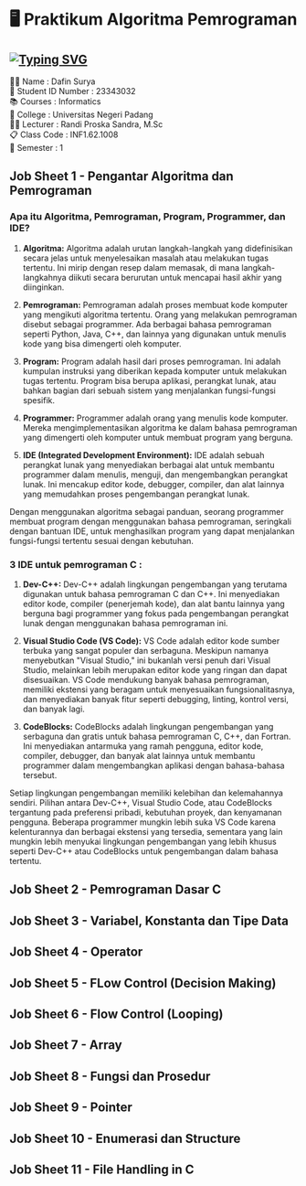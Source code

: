 # 🖥️ Praktikum Algoritma Pemrograman
<a href="https://git.io/typing-svg"><img src="https://readme-typing-svg.demolab.com?font=Century&weight=100&size=50&duration=2000&pause=1000&color=00FFFF&vCenter=true&random=false&width=1000&height=100&lines=Hi+There!;Welcome+to+My+Repository" alt="Typing SVG" /></a>
-
👨‍🎓 Name : Dafin Surya<br>
📇 Student ID Number : 23343032<br>
📚 Courses : Informatics<br>
🏫 College : Universitas Negeri Padang<br>
🧑‍🏫️ Lecturer : Randi Proska Sandra, M.Sc<br>
📋 Class Code : INF1.62.1008<br>
📑 Semester : 1<br>

## Job Sheet 1 - Pengantar Algoritma dan Pemrograman
### Apa itu Algoritma, Pemrograman, Program, Programmer, dan IDE?
1. **Algoritma:** Algoritma adalah urutan langkah-langkah yang didefinisikan secara jelas untuk menyelesaikan masalah atau melakukan tugas tertentu. Ini mirip dengan resep dalam memasak, di mana langkah-langkahnya diikuti secara berurutan untuk mencapai hasil akhir yang diinginkan.

2. **Pemrograman:** Pemrograman adalah proses membuat kode komputer yang mengikuti algoritma tertentu. Orang yang melakukan pemrograman disebut sebagai programmer. Ada berbagai bahasa pemrograman seperti Python, Java, C++, dan lainnya yang digunakan untuk menulis kode yang bisa dimengerti oleh komputer.

3. **Program:** Program adalah hasil dari proses pemrograman. Ini adalah kumpulan instruksi yang diberikan kepada komputer untuk melakukan tugas tertentu. Program bisa berupa aplikasi, perangkat lunak, atau bahkan bagian dari sebuah sistem yang menjalankan fungsi-fungsi spesifik.

4. **Programmer:** Programmer adalah orang yang menulis kode komputer. Mereka mengimplementasikan algoritma ke dalam bahasa pemrograman yang dimengerti oleh komputer untuk membuat program yang berguna.

5. **IDE (Integrated Development Environment):** IDE adalah sebuah perangkat lunak yang menyediakan berbagai alat untuk membantu programmer dalam menulis, menguji, dan mengembangkan perangkat lunak. Ini mencakup editor kode, debugger, compiler, dan alat lainnya yang memudahkan proses pengembangan perangkat lunak.

Dengan menggunakan algoritma sebagai panduan, seorang programmer membuat program dengan menggunakan bahasa pemrograman, seringkali dengan bantuan IDE, untuk menghasilkan program yang dapat menjalankan fungsi-fungsi tertentu sesuai dengan kebutuhan.

### 3 IDE untuk pemrograman C :
1. **Dev-C++:** Dev-C++ adalah lingkungan pengembangan yang terutama digunakan untuk bahasa pemrograman C dan C++. Ini menyediakan editor kode, compiler (penerjemah kode), dan alat bantu lainnya yang berguna bagi programmer yang fokus pada pengembangan perangkat lunak dengan menggunakan bahasa pemrograman ini.

2. **Visual Studio Code (VS Code):** VS Code adalah editor kode sumber terbuka yang sangat populer dan serbaguna. Meskipun namanya menyebutkan "Visual Studio," ini bukanlah versi penuh dari Visual Studio, melainkan lebih merupakan editor kode yang ringan dan dapat disesuaikan. VS Code mendukung banyak bahasa pemrograman, memiliki ekstensi yang beragam untuk menyesuaikan fungsionalitasnya, dan menyediakan banyak fitur seperti debugging, linting, kontrol versi, dan banyak lagi.

3. **CodeBlocks:** CodeBlocks adalah lingkungan pengembangan yang serbaguna dan gratis untuk bahasa pemrograman C, C++, dan Fortran. Ini menyediakan antarmuka yang ramah pengguna, editor kode, compiler, debugger, dan banyak alat lainnya untuk membantu programmer dalam mengembangkan aplikasi dengan bahasa-bahasa tersebut.

Setiap lingkungan pengembangan memiliki kelebihan dan kelemahannya sendiri. Pilihan antara Dev-C++, Visual Studio Code, atau CodeBlocks tergantung pada preferensi pribadi, kebutuhan proyek, dan kenyamanan pengguna. Beberapa programmer mungkin lebih suka VS Code karena kelenturannya dan berbagai ekstensi yang tersedia, sementara yang lain mungkin lebih menyukai lingkungan pengembangan yang lebih khusus seperti Dev-C++ atau CodeBlocks untuk pengembangan dalam bahasa tertentu.

## Job Sheet 2 - Pemrograman Dasar C

## Job Sheet 3 - Variabel, Konstanta dan Tipe Data

## Job Sheet 4 - Operator

## Job Sheet 5 - FLow Control (Decision Making)

## Job Sheet 6 - Flow Control (Looping)

## Job Sheet 7 - Array

## Job Sheet 8 - Fungsi dan Prosedur

## Job Sheet 9 - Pointer

## Job Sheet 10 - Enumerasi dan Structure

## Job Sheet 11 - File Handling in C
